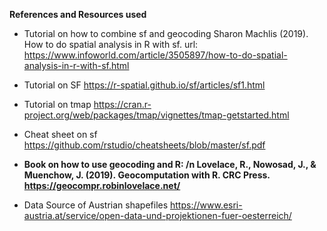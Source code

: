 __References and Resources used__

- Tutorial on how to combine sf and geocoding 
  Sharon Machlis (2019). How to do spatial analysis in R with sf. url: https://www.infoworld.com/article/3505897/how-to-do-spatial-analysis-in-r-with-sf.html

- Tutorial on SF 
  https://r-spatial.github.io/sf/articles/sf1.html


- Tutorial on tmap 
  https://cran.r-project.org/web/packages/tmap/vignettes/tmap-getstarted.html

- Cheat sheet on sf 
  https://github.com/rstudio/cheatsheets/blob/master/sf.pdf


- __Book on how to use geocoding and R: /n
  Lovelace, R., Nowosad, J., & Muenchow, J. (2019). Geocomputation with R. CRC Press.
  https://geocompr.robinlovelace.net/__


- Data Source of Austrian shapefiles
  https://www.esri-austria.at/service/open-data-und-projektionen-fuer-oesterreich/
